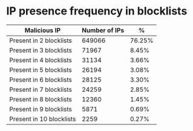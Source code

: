 # IP presence frequency in blocklists
| Malicious IP | Number of IPs | % |
|----|----|----|
| Present in 2 blocklists | 649066 | 76.25% |
| Present in 3 blocklists | 71967 | 8.45% |
| Present in 4 blocklists | 31134 | 3.66% |
| Present in 5 blocklists | 26194 | 3.08% |
| Present in 6 blocklists | 28125 | 3.30% |
| Present in 7 blocklists | 24259 | 2.85% |
| Present in 8 blocklists | 12360 | 1.45% |
| Present in 9 blocklists | 5871 | 0.69% |
| Present in 10 blocklists | 2259 | 0.27% |
